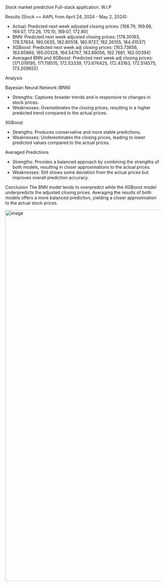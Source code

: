 Stock market prediction Full-stack application. W.I.P

Results (Stock == AAPL from April 24, 2024 - May 2, 2024):

* Actual: Predicted next week adjusted closing prices: [168.79, 169.66, 169.07, 173.26, 170.10, 169.07, 172.80]
* BNN: Predicted next week adjusted closing prices: [178.30183, 178.57834, 180.0635, 182.80518, 180.9727, 182.26105, 184.41537]
* XGBoost: Predicted next week adj closing prices: [163.73656, 163.65869, 165.00328, 164.54767, 163.89056, 162.7681, 162.00394]
* Averaged BNN and XGBoost: Predicted next week adj closing prices: [171.019195, 171.118515, 172.53339, 173.676425, 172.43163, 172.514575, 173.209655]

Analysis

Bayesian Neural Network (BNN)
* Strengths: Captures broader trends and is responsive to changes in stock prices.
* Weaknesses: Overestimates the closing prices, resulting in a higher predicted trend compared to the actual prices.

XGBoost
* Strengths: Produces conservative and more stable predictions.
* Weaknesses: Underestimates the closing prices, leading to lower predicted values compared to the actual prices.

Averaged Predictions
* Strengths: Provides a balanced approach by combining the strengths of both models, resulting in closer approximations to the actual prices.
* Weaknesses: Still shows some deviation from the actual prices but improves overall prediction accuracy.

Conclusion
The BNN model tends to overpredict while the XGBoost model underpredicts the adjusted closing prices. Averaging the results of both models offers a more balanced prediction, yielding a closer approximation to the actual stock prices.

<img width="1200" alt="image" src="https://github.com/iratansh/Python/assets/151393106/e9f26f3f-9a8f-4786-970f-d197d2cc4711">

